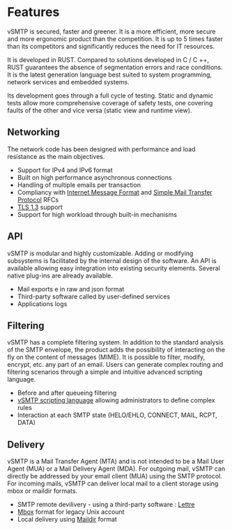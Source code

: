 # Features

vSMTP is secured, faster and greener. 
It is a more efficient, more secure and more ergonomic product than the competition. It is up to 5 times faster than its competitors and significantly reduces the need for IT resources.

It is developed in RUST. Compared to solutions developed in C / C ++, RUST guarantees the absence of segmentation errors and race conditions. It is the latest generation language best suited to system programming, network services and embedded systems.

Its development goes through a full cycle of testing. Static and dynamic tests allow more comprehensive coverage of safety tests, one covering faults of the other and vice versa (static view and runtime view).

## Networking

The network code has been designed with performance and load resistance as the main objectives. 

- Support for IPv4 and IPv6 format
- Built on high performance asynchronous connections
- Handling of multiple emails per transaction
- Compliancy with [Internet Message Format] and [Simple Mail Transfer Protocol] RFCs 
- [TLS 1.3] support
- Support for high workload through built-in mechanisms

[Internet Message Format]: https://datatracker.ietf.org/doc/html/rfc5322
[Simple Mail Transfer Protocol]: https://datatracker.ietf.org/doc/html/rfc5321
[TLS 1.3]: https://datatracker.ietf.org/doc/html/rfc8446

## API

vSMTP is modular and highly customizable.  Adding or modifying subsystems is facilitated by the internal design of the software. An API is available allowing easy integration into existing security elements. Several native plug-ins are already available.

- Mail exports e in raw and json format
- Third-party software called by user-defined services 
- Applications logs

## Filtering

vSMTP has a complete filtering system. In addition to the standard analysis of the SMTP envelope, the product adds the possibility of interacting on the fly on the content of messages (MIME). It is possible to filter, modify, encrypt, etc. any part of an email. Users can generate complex routing and filtering scenarios through a simple and intuitive advanced scripting language.

- Before and after queueing filtering
- [vSMTP scripting language] allowing administrators to define complex rules
- Interaction at each SMTP state (HELO/EHLO, CONNECT, MAIL, RCPT, DATA)

[vSMTP Scripting Language]: reference/vSL/vsl.md

## Delivery

vSMTP is a Mail Transfer Agent (MTA) and is not intended to be a Mail User Agent (MUA) or a Mail Delivery Agent (MDA). For outgoing mail, vSMTP can directly be addressed by your email client (MUA) using the SMTP protocol. For incoming mails, vSMTP can deliver local mail to a client storage using mbox or maildir formats.

- SMTP remote devilivery - using a third-party software : [Lettre]
- [Mbox] format for legacy Unix account
- Local delivery using [Maildir] format

[Mbox]: https://datatracker.ietf.org/doc/html/rfc4155
[Maildir]: https://en.wikipedia.org/wiki/Maildir
[Lettre]: https://github.com/lettre/lettre
